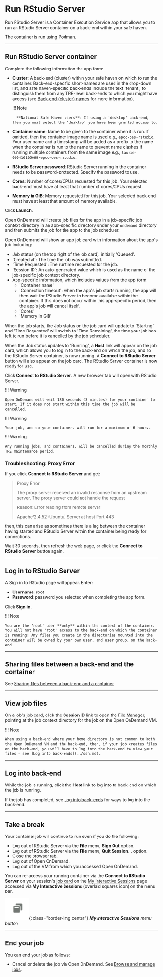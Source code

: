 # Run RStudio Server

Run RStudio Server is a Container Execution Service app that allows you to run an RStudio Server container on a back-end within your safe haven.

The container is run using Podman.

---

## Run RStudio Server container

Complete the following information the app form:

* **Cluster**: A back-end (cluster) within your safe haven on which to run the container. Back-end-specific  short-names are used in the drop-down list, and safe haven-specific back-ends include the text 'tenant', to distinguish them from any TRE-level back-ends to which you might have access (see [Back-end (cluster) names](../jobs.md#back-end-cluster-names) for more information).

    !!! Note

        **National Safe Haven users**: If using a 'desktop' back-end, then you must select the 'desktop' you have been granted access to.

* **Container name**: Name to be given to the container when it is run. If omitted, then the container image name is used e.g., `epcc-ces-rstudio`. Your user name and a timestamp will be added as a prefix to the name when the container is run to the name to prevent name clashes if running multiple containers from the same image e.g., `laurie-060416105069-epcc-ces-rstudio`.
* **RStudio Server password**: RStudio Server running in the container needs to be password-protected. Specify the password to use.
* **Cores**: Number of cores/CPUs requested for this job. Your selected back-end must have at least that number of cores/CPUs request.
* **Memory in GiB**: Memory requested for this job. Your selected back-end must have at least that amount of memory available.

Click **Launch**.

Open OnDemand will create job files for the app in a job-specific job context directory in an app-specific directory under your `ondemand` directory and then submits the job for the app to the job scheduler.

Open OnDemand will show an app job card with information about the app's job including:

* Job status (on the top right of the job card): initially 'Queued'.
* 'Created at': The time the job was submitted.
* 'Time Requested': The runtime requested for the job.
* 'Session ID': An auto-generated value which is used as the name of the job-specific job context directory.
* App-specific information, which includes values from the app form:
    * 'Container name'
    * 'Connection timeout': when the app's job starts running, the app will then wait for RStudio Server to become available within the container. If this does not occur within this app-specific period, then the app's job will cancel itself.
    * 'Cores'
    * 'Memory in GiB'

When the job starts, the Job status on the job card will update to 'Starting' and 'Time Requested' will switch to 'Time Remaining', the time your job has left to run before it is cancelled by the job scheduler.

When the Job status updates to 'Running', a **Host** link will appear on the job card, which allows you to log in to the back-end on which the job, and so the RStudio Server container, is now running. A **Connect to RStudio Server** button will also appear on the job card. The RStudio Server container is now ready for use.

Click **Connect to RStudio Server**. A new browser tab will open with RStudio Server.

!!! Warning

    Open OnDemand will wait 180 seconds (3 minutes) for your container to start. If it does not start within this time the job will be cancelled.

!!! Warning

    Your job, and so your container. will run for a maximum of 6 hours.

!!! Warning

    Any running jobs, and containers, will be cancelled during the monthly TRE maintenance period.

### Troubleshooting: Proxy Error

If you click **Connect to RStudio Server** and get:

> Proxy Error
>
> The proxy server received an invalid response from an upstream server.
> The proxy server could not handle the request
>
> Reason: Error reading from remote server
>
> Apache/2.4.52 (Ubuntu) Server at host Port 443

then, this can arise as sometimes there is a lag between the container having started and RStudio Server within the container being ready for connections.

Wait 30 seconds, then refresh the web page, or click the **Connect to RStudio Server** button again.

---

## Log in to RStudio Server

A Sign in to RStudio page will appear. Enter:

* **Username**: root
* **Password**: password you selected when completing the app form.

Click **Sign in**.

!!! Note

    You are the 'root' user **only** within the context of the container. You will not have 'root' access to the back-end on which the container is running! Any files you create in the directories mounted into the container will be owned by your own user, and user group, on the back-end.

---

## Sharing files between a back-end and the container

See [Sharing files between a back-end and a container](../containers.md#sharing-files-between-a-back-end-and-a-container)

---

## View job files

On a job's job card, click the **Session ID** link to open the [File Manager](../files.md), pointing at the job context directory for the job on the Open OnDemand VM.

!!! Note

    When using a back-end where your home directory is not common to both the Open OnDemand VM and the back-end, then, if your job creates files on the back-end, you will have to log into the back-end to view your files - see [Log into back-ends](../ssh.md).

---

## Log into back-end

While the job is running, click the **Host** link to log into to back-end on which the job is running.

If the job has completed, see [Log into back-ends](../ssh.md) for ways to log into the back-end.

---

## Take a break

Your container job will continue to run even if you do the following:

* Log out of RStudio Server via the **File** menu, **Sign Out** option.
* Log out of RStudio Server via the **File** menu, **Quit Session...** option.
* Close the browser tab.
* Log out of Open OnDemand.
* Log out of the VM from which you accessed Open OnDemand.

You can re-access your running container via the **Connect to RStudio Server** on your session's [job card](../jobs.md#job-cards) on the [My Interactive Sessions](../jobs.md#my-interactive-sessions-page) page accessed via **My Interactive Sessions** (overlaid squares icon) on the menu bar.

![My Interactive Sessions menu button, an overlaid squares icon](../../../images/open-ondemand/my-interactive-sessions-button.png){: class="border-img center"} ***My Interactive Sessions** menu button*

---

## End your job

You can end your job as follows:

* Cancel or delete the job via Open OnDemand. See [Browse and manage jobs](../jobs.md#browse-and-manage-jobs).
